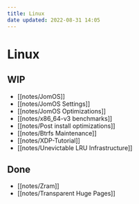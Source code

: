 ```yaml
---
title: Linux
date updated: 2022-08-31 14:05
---
```


# Linux

## WIP

- [[notes/JomOS]]
- [[notes/JomOS Settings]]
- [[notes/JomOS Optimizations]]
- [[notes/x86_64-v3 benchmarks]]
- [[notes/Post install optimizations]]
- [[notes/Btrfs Maintenance]]
- [[notes/XDP-Tutorial]]
- [[notes/Unevictable LRU Infrastructure]]

## Done

- [[notes/Zram]]
- [[notes/Transparent Huge Pages]]
